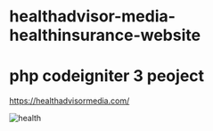 # healthadvisor-media-healthinsurance-website
# php codeigniter 3 peoject

https://healthadvisormedia.com/

![health](https://github.com/Yuvaraj7800/healthadvisor-media-healthinsurance-website/assets/117731438/1bd25b64-833d-404e-b4d4-372c67af9efb)

